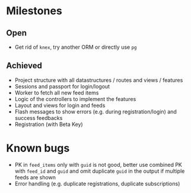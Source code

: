 # Milestones

## Open

* Get rid of `knex`, try another ORM or directly use `pg`

## Achieved

* Project structure with all datastructures / routes and views / features
* Sessions and passport for login/logout
* Worker to fetch all new feed items
* Logic of the controllers to implement the features
* Layout and views for login and feeds
* Flash messages to show errors (e.g. during registration/login) and success feedbacks
* Registration (with Beta Key)

# Known bugs

* PK in `feed_items` only with `guid` is not good, better use combined PK with `feed_id` and `guid` and omit duplicate `guid` in the output if multiple feeds are shown
* Error handling (e.g. duplicate registrations, duplicate subscriptions)
